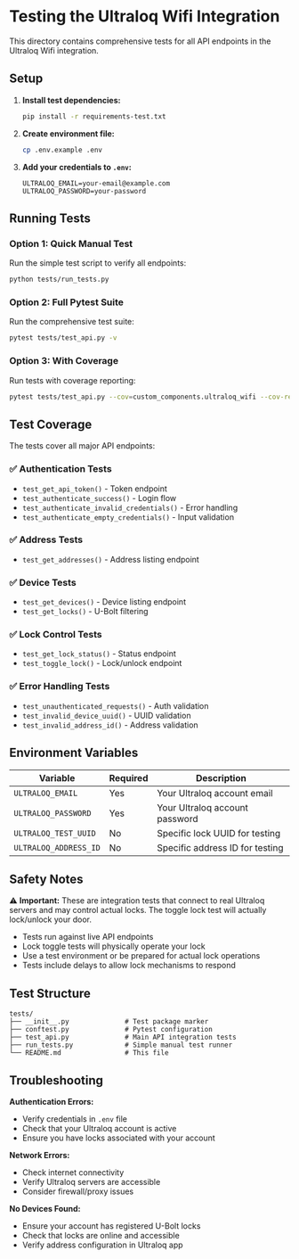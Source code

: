 # Testing the Ultraloq Wifi Integration

This directory contains comprehensive tests for all API endpoints in the Ultraloq Wifi integration.

## Setup

1. **Install test dependencies:**
   ```bash
   pip install -r requirements-test.txt
   ```

2. **Create environment file:**
   ```bash
   cp .env.example .env
   ```

3. **Add your credentials to `.env`:**
   ```env
   ULTRALOQ_EMAIL=your-email@example.com
   ULTRALOQ_PASSWORD=your-password
   ```

## Running Tests

### Option 1: Quick Manual Test
Run the simple test script to verify all endpoints:
```bash
python tests/run_tests.py
```

### Option 2: Full Pytest Suite
Run the comprehensive test suite:
```bash
pytest tests/test_api.py -v
```

### Option 3: With Coverage
Run tests with coverage reporting:
```bash
pytest tests/test_api.py --cov=custom_components.ultraloq_wifi --cov-report=html
```

## Test Coverage

The tests cover all major API endpoints:

### ✅ Authentication Tests
- `test_get_api_token()` - Token endpoint
- `test_authenticate_success()` - Login flow
- `test_authenticate_invalid_credentials()` - Error handling
- `test_authenticate_empty_credentials()` - Input validation

### ✅ Address Tests  
- `test_get_addresses()` - Address listing endpoint

### ✅ Device Tests
- `test_get_devices()` - Device listing endpoint
- `test_get_locks()` - U-Bolt filtering

### ✅ Lock Control Tests
- `test_get_lock_status()` - Status endpoint
- `test_toggle_lock()` - Lock/unlock endpoint

### ✅ Error Handling Tests
- `test_unauthenticated_requests()` - Auth validation
- `test_invalid_device_uuid()` - UUID validation  
- `test_invalid_address_id()` - Address validation

## Environment Variables

| Variable | Required | Description |
|----------|----------|-------------|
| `ULTRALOQ_EMAIL` | Yes | Your Ultraloq account email |
| `ULTRALOQ_PASSWORD` | Yes | Your Ultraloq account password |
| `ULTRALOQ_TEST_UUID` | No | Specific lock UUID for testing |
| `ULTRALOQ_ADDRESS_ID` | No | Specific address ID for testing |

## Safety Notes

⚠️ **Important:** These are integration tests that connect to real Ultraloq servers and may control actual locks. The toggle lock test will actually lock/unlock your door.

- Tests run against live API endpoints
- Lock toggle tests will physically operate your lock
- Use a test environment or be prepared for actual lock operations
- Tests include delays to allow lock mechanisms to respond

## Test Structure

```
tests/
├── __init__.py              # Test package marker
├── conftest.py              # Pytest configuration
├── test_api.py              # Main API integration tests
├── run_tests.py             # Simple manual test runner
└── README.md                # This file
```

## Troubleshooting

**Authentication Errors:**
- Verify credentials in `.env` file
- Check that your Ultraloq account is active
- Ensure you have locks associated with your account

**Network Errors:**
- Check internet connectivity
- Verify Ultraloq servers are accessible
- Consider firewall/proxy issues

**No Devices Found:**
- Ensure your account has registered U-Bolt locks
- Check that locks are online and accessible
- Verify address configuration in Ultraloq app